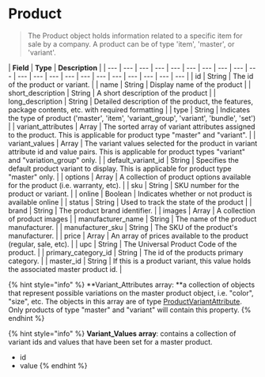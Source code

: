 # Product

> The Product object holds information related to a specific item for sale by a company. A product can be of type 'item', 'master', or 'variant'.

| **Field** | **Type** | **Description** |
| --- | --- | --- | --- | --- | --- | --- | --- | --- | --- | --- | --- | --- | --- | --- | --- | --- | --- | --- | --- | --- |
| id | String | The id of the product or variant. |
| name | String | Display name of the product |
| short\_description | String | A short description of the product |
| long\_description | String | Detailed description of the product, the features, package contents, etc. with required formatting |
| type | String | Indicates the type of product \('master', 'item', 'variant\_group', 'variant', 'bundle', 'set'\) |
| variant\_attributes | Array | The sorted array of variant attributes assigned to the product. This is applicable for product type "master" and "variant". |
| variant\_values | Array | The variant values selected for the product in variant attribute id and value pairs. This is applicable for product types "variant" and "variation\_group" only. |
| default\_variant\_id | String | Specifies the default product variant to display. This is applicable for product type "master" only. |
| options | Array | A collection of product options available for the product \(i.e. warranty, etc\). |
| sku | String | SKU number for the product or variant. |
| online | Boolean | Indicates whether or not product is available online |
| status | String | Used to track the state of the product |
| brand | String | The product brand identifier. |
| images | Array | A collection of product images |
| manufacturer\_name | String | The name of the product manufacturer. |
| manufacturer\_sku | String | The SKU of the product's manufacturer. |
| price | Array | An array of prices available to the product \(regular, sale, etc\). |
| upc | String | The Universal Product Code of the product. |
| primary\_category\_id | String | The id of the products primary category. |
| master\_id | String | If this is a product variant, this value holds the associated master product id. |

{% hint style="info" %}
**Variant\_Attributes array: **a collection of objects that represent possible variations on the master product object, i.e. "color", "size", etc. The objects in this array are of type [ProductVariantAttribute](productvariantattribute.md). Only products of type "master" and "variant" will contain this property.
{% endhint %}

{% hint style="info" %}
**Variant\_Values** **array**: contains a collection of variant ids and values that have been set for a master product.

* id 
* value
{% endhint %}


